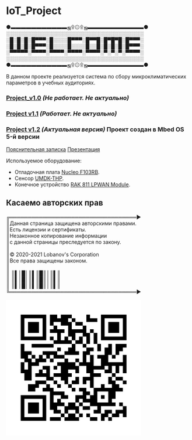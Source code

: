 # IoT_Project

●▬▬▬▬▬▬▬▬▬▬▬ஜ۩۞۩ஜ▬▬▬▬▬▬▬▬▬▬▬●<br/>
░░░░░░░░░░░░░░░░░░░░░░░░░░░░░░░░░░░░░░<br/>
░█░█░█░█▀▀▀░█░░░░█▀▀▀░█▀▀█░█▀█▀█░█▀▀▀░<br/>
░█░█░█░█▀▀▀░█░░░░█░░░░█░░█░█░█░█░█▀▀▀░<br/>
░▀▀▀▀▀░▀▀▀▀░▀▀▀▀░▀▀▀▀░▀▀▀▀░▀░▀░▀░▀▀▀▀░<br/>
░░░░░░░░░░░░░░░░░░░░░░░░░░░░░░░░░░░░░░<br/>
●▬▬▬▬▬▬▬▬▬▬▬ஜ۩۞۩ஜ▬▬▬▬▬▬▬▬▬▬▬●<br/>

В данном проекте реализуется система по сбору микроклиматических параметров в учебных аудиториях.

### [Project_v1.0](https://github.com/SkripaHella/IoT_Project/tree/main/project_v1.0) *(Не работает. Не актуально)*
### [Project v1.1](https://github.com/SkripaHella/IoT_Project/tree/main/project%20v1.1) *(Работает. Не актуально)*
### [Project v1.2](https://github.com/SkripaHella/IoT_Project/tree/main/project%20v1.2) *(Актуальная версия)* Проект создан в Mbed OS 5-й версии

[Пояснительная записка](https://github.com/SkripaHella/IoT_Project/blob/main/Samsung_IoT_29_06_2022.pdf)
[Презентация](https://github.com/SkripaHella/IoT_Project/blob/main/Samsung_IoT_29_06_22_pres.pptx)

Используемое оборудование:
- Отладочная плата [Nucleo F103RB](https://www.st.com/content/st_com/en/products/evaluation-tools/product-evaluation-tools/mcu-mpu-eval-tools/stm32-mcu-mpu-eval-tools/stm32-nucleo-boards/nucleo-f103rb.html).
- Сенсор [UMDK-THP](https://www.unwireddevices.com/docs/umdk/umdk-thp/).
- Конечное устройство [RAK 811 LPWAN Module](https://store.rakwireless.com/products/rak811-lpwan-module).

## Касаемо авторских прав

╔═══════════════════════════════════►<br/>
║Данная страница защищена авторскими правами.<br/>
║Есть лицензии и сертификаты.<br/>
║Незаконное копирование информации<br/>
║с данной страницы преследуется по закону.<br/>
║<br/>
║© 2020-2021 Lobanov's Corporation<br/>
║Все права защищены законом.<br/>
║<br/>
║ ║▌│█│║▌║█║│║▌║<br/>
║ ║▌│█│║▌║█║│║▌║<br/>
║ ║▌│█│║▌║█║│║▌║<br/>
╚═══════════════════════════════════►<br/>

![QR-код на репозиторий](https://github.com/SkripaHella/IoT_Project/blob/main/qr-code.gif "QR-код на репозиторий")
